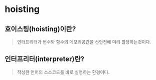 # hoisting

## 호이스팅(hoisting)이란?

> 인터프리터가 변수와 함수의 메모리공간을 선언전에 미리 할당하는것이다.

## 인터프리터(interpreter)란?
> 작성한 언어의 소스코드를 바로 실행하는 환경이다.